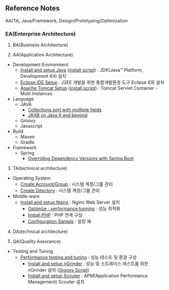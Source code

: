 ## Reference Notes
AA/TA, Java/Framework, Design/Prototyping/Optimization

### EA(Enterprise Architecture)

1. BA(Business Architecture)

2. AA(Application Architecture)
  * Development Environment
    + [Install and setup Java](AA/JDK/install.n.setup.md) ([install script](AA/JDK/install.n.setup.script.md)) : JDK(Java™ Platform, Development Kit) 설치
    + [Eclipse IDE Setup](eclipse.ide.setup.md) : J2EE 개발을 위한 통합개발환경 도구 Eclipse IDE 설치
    + [Apache Tomcat Setup](AA/apache.tomcat/install.n.setup.md) ([install script](AA/apache.tomcat/install.n.setup.script.md)) : Tomcat Servlet Container - Multi Instances
  * Language
    + JAVA
      - [Collections.sort with multiple fields](AA/Java/collections.sort.sample.md)
      - [JAXB on Java 9 and beyond](AA/Java/jaxb.on.java.9.n.beyond.md)
    + Groovy
    + Javascript
  * Build
    + Maven
    + Gradle
  * Framework
    + Spring
      - [Overriding Dependency Versions with Spring Boot](AA/Framework/springboot.transitive.dependency.md)

3. TA(technical architecture)
  * Operating System
    + [Create Account/Group](TA/system/create.account.n.group.md) : 시스템 계정/그룹 관리
    + [Create Ditectory](TA/system/create.directory.md) : 시스템 계정/그룹 관리
  * Middle-ware
    + [Install and setup Nginx](TA/nginx/install.n.setup.md) : Nginx Web Server 설치
      - [Optimize : performance tunning](TA/nginx/optimize.performance.tunning.md) : 성능 최적화
      - [Install PHP](TA/nginx/install.n.setup.php.md) : PHP 연계 구성
      - [Configuration Sample](TA/nginx/configuration.sample.md) : 설정 예
      
4. DA(technical architecture)

5. QA(Quality Assurance)
  * Testing and Tuning
    + [Performance testing and tuning](QA/performance.testing.and.tuning.md) : 성능 테스트 및 환경 구성
      - [Install and setup nGrinder](QA/install.n.setup.ngrinder.md) : 성능 및 스트레이스 테스트를 위한 nGrinder 설치 ([Groovy Script](QA/ngrinder.groovy.script.md))
      - [Install and setup Scouter](QA/install.n.setup.scouter.md) : APM(Application Performance Management) Scouter 설치
